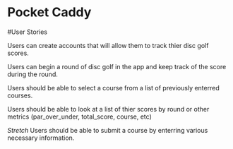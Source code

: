 # Pocket Caddy

#User Stories

Users can create accounts that will allow them to track thier disc golf scores.

Users can begin a round of disc golf in the app and keep track of the score during the round.

Users should be able to select a course from a list of previously enterred courses.

Users should be able to look at a list of thier scores by round or other metrics (par_over_under, total_score, course, etc)

*Stretch* Users should be able to submit a course by enterring various necessary information.
